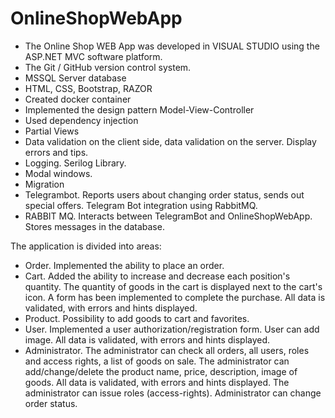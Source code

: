 # OnlineShopWebApp
- The Online Shop WEB App was developed in VISUAL STUDIO using the ASP.NET MVC software platform.
- The Git / GitHub version control system.
- MSSQL Server database
- HTML, CSS, Bootstrap, RAZOR
- Created docker container
- Implemented the design pattern Model-View-Controller
- Used dependency injection
- Partial Views
- Data validation on the client side, data validation on the server. Display errors and tips.
- Logging. Serilog Library.
- Modal windows.
- Migration
- Telegrambot. Reports users about changing order status, sends out special offers. Telegram Bot integration using RabbitMQ.    
- RABBIT MQ. Interacts between TelegramBot and OnlineShopWebApp. Stores messages in the database.
 
The application is divided into areas:
- Order. Implemented the ability to place an order.
- Cart. Added the ability to increase and decrease each position's quantity. The quantity of goods in the cart is displayed next to the cart's icon. A form has been implemented to complete the purchase. All data is validated, with errors and hints displayed.
- Product. Possibility to add goods to cart and favorites.
- User. Implemented a user authorization/registration form. User can add image. All data is validated, with errors and hints displayed.
- Administrator. The administrator can check all orders, all users, roles and access rights, a list of goods on sale. The administrator can add/change/delete the product name, price, description, image of goods. All data is validated, with errors and hints displayed. The administrator can issue roles (access-rights). Administrator can change order status. 
